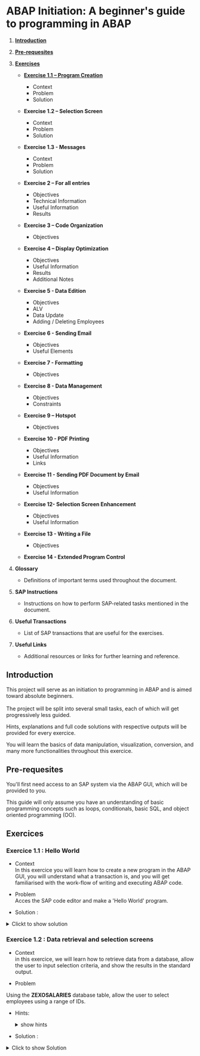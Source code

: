 # ABAP Initiation: A beginner's guide to programming in ABAP

1. [**Introduction**](#introduction)
2. [**Pre-requesites**](#pre-requesites)

3. [**Exercises**](#exercises)

   - [**Exercise 1.1 – Program Creation**](#exercice-11--hello-world)
     - Context
     - Problem
     - Solution
     

   - **Exercise 1.2 – Selection Screen**

     - Context
     - Problem
     - Solution

   - **Exercise 1.3 - Messages**

     - Context
     - Problem
     - Solution

   - **Exercise 2 – For all entries**

     - Objectives
     - Technical Information
     - Useful Information
     - Results

   - **Exercise 3 – Code Organization**

     - Objectives

   - **Exercise 4 – Display Optimization**

     - Objectives
     - Useful Information
     - Results
     - Additional Notes

   - **Exercise 5 - Data Edition**

     - Objectives
     - ALV
     - Data Update
     - Adding / Deleting Employees

   - **Exercise 6 - Sending Email**

     - Objectives
     - Useful Elements

   - **Exercise 7 - Formatting**

     - Objectives

   - **Exercise 8 - Data Management**

     - Objectives
     - Constraints

   - **Exercise 9 – Hotspot**

     - Objectives

   - **Exercise 10 - PDF Printing**

     - Objectives
     - Useful Information
     - Links

   - **Exercise 11 - Sending PDF Document by Email**

     - Objectives
     - Useful Information

   - **Exercise 12- Selection Screen Enhancement**

     - Objectives
     - Useful Information

   - **Exercise 13 - Writing a File**

     - Objectives

   - **Exercise 14 - Extended Program Control**

4. **Glossary**

   - Definitions of important terms used throughout the document.

5. **SAP Instructions**

   - Instructions on how to perform SAP-related tasks mentioned in the document.

6. **Useful Transactions**

   - List of SAP transactions that are useful for the exercises.

7. **Useful Links**
   - Additional resources or links for further learning and reference.

## Introduction

This project will serve as an initiation to programming in ABAP and is aimed toward absolute beginners. \
\
The project will be split into several small tasks, each of which will get progressively less guided.

Hints, explanations and full code solutions with respective outputs will be provided for every exercice.

You will learn the basics of data manipulation, visualization, conversion, and many more functionalities throughout this exercice.

## Pre-requesites

You'll first need access to an SAP system via the ABAP GUI, which will be provided to you.

This guide will only assume you have an understanding of basic programming concepts such as loops, conditionals, basic SQL, and object oriented programming (OO).


## Exercices


### Exercice 1.1 : Hello World

- Context \
  In this exercice you will learn how to create a new program in the ABAP GUI, you will understand what a transaction is, and you will get familiarised with the work-flow of writing and executing ABAP code.
- Problem \
  Acces the SAP code editor and make a 'Hello World' program. 

- Solution :
<details>
  <summary>Clickt to show solution</summary>
After getting access to an SAP system and opening the SAP GUI, you should be presented with this screen after logging in:

![SAP GUI Home Screen](https://github.com/Fabeure/ABAP-Initiation/blob/main/Images/Home_Screen.png?raw=true)


You can now access the ABAP code editor through the transaction SE38

Transactions are just executable programs that are included in the SAP ABAP GUI. We will be using different transactions for different purposes.

you should now be able to create, view, or modify programs.

![SE38 program creation](https://github.com/Fabeure/ABAP-Initiation/blob/main/Images/Code_Editor.png?raw=true)

Let's create a new program and name it *Z*MM_INITIATION

**NOTE**: The Z prefix in sap standards means that this program is a custom user made program, and not a standard ABAP program.\
The MM is an abreviation for SAP modules.

Give your program a title, a set the type as EXECUTABLE PROGRAM then hit save.

![Create Program](https://github.com/Fabeure/ABAP-Initiation/blob/main/Images/Create_Program.png?raw=true)

You should save the program in the $TMP package so that your program is saved locally and is only accessible to in a development environment.

![Save Program](https://github.com/Fabeure/ABAP-Initiation/blob/main/Images/Save_Program.png?raw=true)

We now have an empty program and can start coding. 
First we have to understand how executing programs in ABAP works.

![Empty Program](https://github.com/Fabeure/ABAP-Initiation/blob/main/Images/Empty_Program.png?raw=true)

Unlike most languages, ABAP programs are not standalone files that are executed seperatly, instead, ABAP programs exist as objects in the SAP server. 

To create an object, you simply have to activate your source code using CTRL+F3

To execute your program, you can use the F8 key.

Try writing this simple 'Hello World' program and execute it

```abap
" You can write comments using double quotes
" in ABAP every line of code has to end with a DOT (.)
WRITE 'Hello World'.
```


</details>


### Exercice 1.2 : Data retrieval and selection screens

- Context \
in this exercice, we will learn how to retrieve data from a database, allow the user to input selection criteria, and show the results in the standard output.
 
- Problem  

Using the **ZEXOSALARIES** database table, allow the user to select employees using a range of IDs.

- Hints:
  <details>
  <summary> show hints </summary>

  - Use the transaction SE11 to find out the structure of the ZEXOSALARIES table and its corresponding fields

  - Use the transaction SE16n to view the contents of the ZEXOSALARIES table

  - Declare the necessary data fields to fetch the rows of the ZEXOSALARIES table

  - Use SELECTION-SCREEN to allow the user to input search parametres
  </details>
  

- Solution :
<details>
  <summary>Click to show Solution</summary>

The first step is to understand the structure of the ZEXOSALARIES table. We can use the SE11 transaction to achieve this.

![Structure](https://github.com/Fabeure/ABAP-Initiation/blob/main/Images/Structure.png?raw=true)

As you can see, the ZEXOSALARIES table is comprised of multiple fields each of which has its own data type. 

We can now declare the correponding data types that will allows us to fetch the data from the database table into our program and write the result to the standard output.
```abap
"use a DATA clause to declare data.
DATA : s_idsal TYPE ZEXOSALARIES-ID_SAL
       it_salaries TYPE TABLE OF ZEXOSALARIES,
       wa_salaries TYPE ZEXOSALARIES.



" we can select all entries from the ZEXOSALARIES table using the selection parametre S_IDSAL into our internal table it_salaries
Select *
from ZEXOSALARIES
into table it_salaries
where ID_SAL in S_IDSAL.



" now we can loop over our internal table row by row and write the output to the standard output.
LOOP AT it_salaries into wa_salaries.
  WRITE wa_salaries-ID_SAL.
  WRITE wa_salaries-NOM_SALARIES

```
Internal tables are basically an image of your database table that exist only in runtime (when executing your program). These internal tables are used to fetch data from the database into your program. 

Working areas are like the "rows" of the internal table. 

</details>